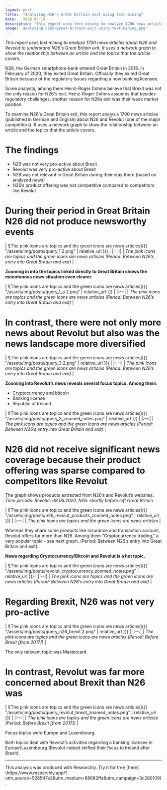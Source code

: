 ```yaml
---
layout: post
title:  "Analyzing N26's Great Britain exit using text mining"
date:   2020-05-19
description: "This report uses text mining to analyze 1700 news articles about N26 and Revolut to understand N26's Great Britain exit."
image: 'analyzing-n26s-great-britain-exit-using-text-mining.png'
---
```

*This report uses text mining to analyze 1700 news articles about N26 and Revolut to understand N26's Great Britain exit. It uses a network graph to show the relationship between an article and the topics that the article covers.*


N26, the German smartphone-bank entered Great Britain in 2018. In February of 2020, they exited Great Britain. Officially they exited Great Britain because of the regulatory issues regarding a new banking licensee.

Some analysts, among them Heinz-Roger Dohms believe that Brexit was not the only reason for N26's exit. Heinz-Roger Dohms assumes that besides regulatory challenges, another reason for N26s exit was their weak market position.

To examine N26's Great Britain exit, this report analysis 1700 news articles (published in German and English) about N26 and Revolut (one of the major competitors). It uses a network graph to show the relationship between an article and the topics that the article covers.

# The findings
- N26 was not very pro-active about Brexit
- Revolut was very pro-active about Brexit
- N26 was not relevant in Great Britain during their stay there (based on analyzed news)
- N26’s product offering was not competitive compared to competitors like Revolut


# During their period in Great Britain N26 did not produce newsworthy events

| ![The pink icons are topics and the green icons are news articles]({{ "/assets/img/posts/query_1 2.png" | relative_url }}) | 
|:--:| 
| *The pink icons are topics and the green icons are news articles (Period: Between N26’s entry into Great Britain and exit)* |


**Zooming in into the topics linked directly to Great Britain shows the monotonous news situation even clearer.**

| ![The pink icons are topics and the green icons are news articles]({{ "/assets/img/posts/query_1_a 2.png" | relative_url }}) | 
|:--:| 
| *The pink icons are topics and the green icons are news articles (Period: Between N26’s entry into Great Britain and exit)* |


# In contrast, there were not only more news about Revolut but also was the news landscape more diversified

| ![The pink icons are topics and the green icons are news articles]({{ "/assets/img/posts/query_3 2.png" | relative_url }}) | 
|:--:| 
| *The pink icons are topics and the green icons are news articles (Period: Between N26’s entry into Great Britain and exit)* |


**Zooming into Revolut’s news reveals several focus topics. Among them**:

- Cryptocurrency and bitcoin
- Banking license
- Republic of Ireland

| ![The pink icons are topics and the green icons are news articles]({{ "/assets/img/posts/query_3_zoomed_notes.png" | relative_url }}) | 
|:--:| 
| *The pink icons are topics and the green icons are news articles (Period: Between N26’s entry into Great Britain and exit)* |


# N26 did not receive significant news coverage because their product offering was sparse compared to competitors like Revolut

The graph shows products extracted from N26’s and Revolut’s websites. *Time periods: Revolut: 08.06.2020, N26: shortly before left Great Britain*

| ![The pink icons are topics and the green icons are news articles]({{ "/assets/img/posts/n26_revolut_products_zoomed_notes.png" | relative_url }}) | 
|:--:| 
| *The pink icons are topics and the green icons are news articles* |


Whereas they share some products like Insurance and transaction account, Revolut offers far more than N26. Among them “Cryptocurrency trading," a very popular topic - see next graph. (Period: Between N26’s entry into Great Britain and exit).


**News regarding Cryptocurrency/Bitcoin and Revolut is a hot topic.**

| ![The pink icons are topics and the green icons are news articles]({{ "/assets/img/posts/revolut_cryptocurrency_zoomed_notes.png" | relative_url }}) | 
|:--:| 
| *The pink icons are topics and the green icons are news articles (Period: Between N26’s entry into Great Britain and exit)* |


# Regarding Brexit, N26 was not very pro-active

| ![The pink icons are topics and the green icons are news articles]({{ "/assets/img/posts/query_n26_brexit 2.png" | relative_url }}) | 
|:--:| 
| *The pink icons are topics and the green icons are news articles (Period: Before Brexit [from 2017])* |

The only relevant topic was Mastercard.


# In contrast, Revolut was far more concerned about Brexit than N26 was

| ![The pink icons are topics and the green icons are news articles]({{ "/assets/img/posts/query_revolut_brexit_zoomed_notes.png" | relative_url }}) | 
|:--:| 
| *The pink icons are topics and the green icons are news articles (Period: Before Brexit [from 2017])* |

Focus topics were Europe and Luxembourg.

Both topics deal with Revolut’s activities regarding a banking licensee in Europe/Luxembourg (Revolut indeed shifted their focus to Ireland after Brexit).


<hr>
This analysis was produced with Researchly. Try it for free [here](https://www.researchly.app/?utm_source=528547e2&utm_medium=88682ffa&utm_campaign=3c280109).
